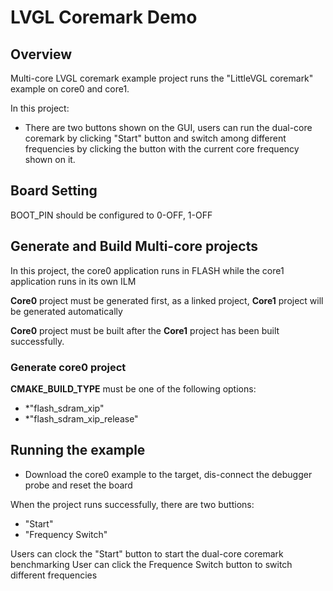 
# LVGL Coremark Demo

## Overview

Multi-core LVGL coremark example project runs the "LittleVGL coremark" example on core0 and core1.

In this project:
 - There are two buttons shown on the GUI, users can run the dual-core coremark by clicking "Start" button and switch among different frequencies by clicking the button with the current core frequency shown on it.


## Board Setting

  BOOT_PIN should be configured to 0-OFF, 1-OFF


## Generate and Build Multi-core projects

In this project, the core0 application runs in FLASH while the core1 application runs in its own ILM

__Core0__ project must be generated first, as a linked project, __Core1__ project will be generated automatically

__Core0__ project must be built after the __Core1__ project has been built successfully.

### Generate core0 project

__CMAKE_BUILD_TYPE__ must be one of the following options:
- *"flash_sdram_xip"
- *"flash_sdram_xip_release"

## Running the example

- Download the core0 example to the target, dis-connect the debugger probe and reset the board

When the project runs successfully, there are two buttions:
- "Start"
- "Frequency Switch"

Users can clock the "Start" button to start the dual-core coremark benchmarking
User can click the Frequence Switch button to switch different frequencies
